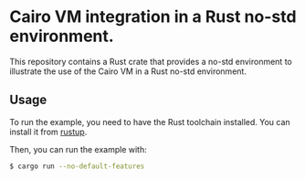 # Cairo VM integration in a Rust no-std environment.

This repository contains a Rust crate that provides a no-std environment to illustrate the use of the Cairo VM in a Rust no-std environment.

## Usage

To run the example, you need to have the Rust toolchain installed. You can install it from [rustup](https://rustup.rs/).

Then, you can run the example with:

```bash
$ cargo run --no-default-features
```
